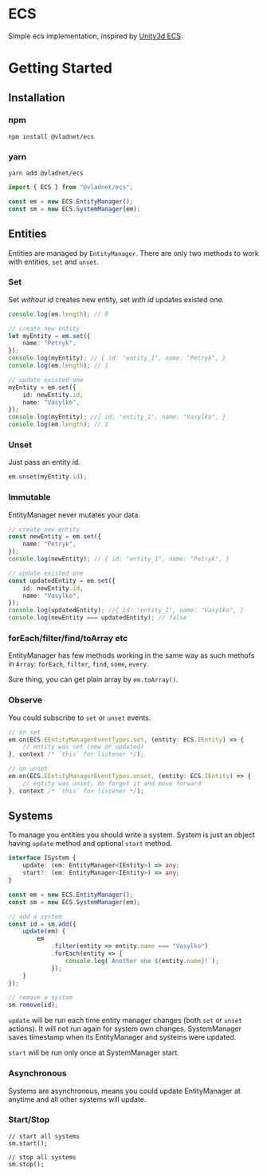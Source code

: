 # ECS
Simple ecs implementation, inspired by [Unity3d ECS](https://unity3d.com/learn/tutorials/topics/scripting/introduction-ecs).

# Getting Started
## Installation
### npm
`npm install @vladnet/ecs`

### yarn
`yarn add @vladnet/ecs`

```ts
import { ECS } from "@vladnet/ecs";

const em = new ECS.EntityManager();
const sm = new ECS.SystemManager(em);
```

## Entities
Entities are managed by `EntityManager`.
There are only two methods to work with entities, `set` and `unset`.

### Set
Set *without id* creates new entity, set *with id* updates existed one.
```ts
console.log(em.length); // 0

// create new entity
let myEntity = em.set({
    name: "Petryk",
});
console.log(myEntity); // { id: "entity_1", name: "Petryk", }
console.log(em.length); // 1

// update existed one
myEntity = em.set({
    id: newEntity.id,
    name: "Vasylko",
}); 
console.log(myEntity); //{ id: "entity_1", name: "Vasylko", }
console.log(em.length); // 1
```

### Unset
Just pass an entity id.
```ts
em.unset(myEntity.id);
```

### Immutable
EntityManager never mutates your data.
```ts
// create new entity
const newEntity = em.set({
    name: "Petryk",
});
console.log(newEntity); // { id: "entity_1", name: "Petryk", }

// update existed one
const updatedEntity = em.set({
    id: newEntity.id,
    name: "Vasylko",
}); 
console.log(updatedEntity); //{ id: "entity_1", name: "Vasylko", }
console.log(newEntity === updatedEntity); // false
```

### forEach/filter/find/toArray etc
EntityManager has few methods working in the same way as such methofs in `Array`: 
`forEach`, `filter`, `find`, `some`, `every`.

Sure thing, you can get plain array by `em.toArray()`.

### Observe
You could subscribe to `set` or `unset` events.
```ts
// on set
em.on(ECS.EEntityManagerEventTypes.set, (entity: ECS.IEntity) => {
    // entity was set (new or updated)
}, context /* `this` for listener */);

// on unset
em.on(ECS.EEntityManagerEventTypes.unset, (entity: ECS.IEntity) => {
    // entity was unset, do forget it and move forward
}, context /* `this` for listener */);
```

## Systems

To manage you entities you should write a system.
System is just an object having `update` method and optional `start` method.

```ts
interface ISystem {
    update: (em: EntityManager<IEntity>) => any;
    start?: (em: EntityManager<IEntity>) => any;
}
```

```ts
const em = new ECS.EntityManager();
const sm = new ECS.SystemManager(em);

// add a system
const id = sm.add({
    update(em) {
        em
            .filter(entity => entity.name === "Vasylko")
            .forEach(entity => {
                console.log(`Another one ${entity.name}!`);
            });
    }
});

// remove a system
sm.remove(id);
```

`update` will be run each time entity manager changes (both `set` or `unset` actions).  It will not run again for system own changes. SystemManager saves timestamp when its EntityManager and systems were updated.

`start` will be run only once at SystemManager start.

### Asynchronous
Systems are asynchronous, means you could update EntityManager at anytime and all other systems will update.

### Start/Stop
```
// start all systems
sm.start();

// stop all systems
sm.stop();
```